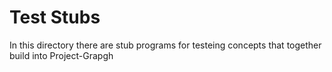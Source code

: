 # Test Stubs

In this directory there are stub programs for testeing concepts that together build into Project-Grapgh

